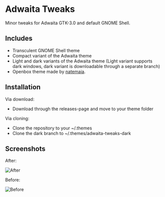 # Adwaita Tweaks
Minor tweaks for Adwaita GTK-3.0 and default GNOME Shell.

## Includes
- Transculent GNOME Shell theme
- Compact variant of the Adwaita theme
- Light and dark variants of the Adwaita theme (Light variant supports dark windows, dark variant is downloadable through a separate branch)
- Openbox theme made by [natemaia](https://github.com/natemaia).

## Installation
Via download:
- Download through the releases-page and move to your theme folder

Via cloning:
- Clone the repository to your ~/.themes
- Clone the dark branch to ~/.themes/adwaita-tweaks-dark

## Screenshots

After:

![After](http://imgur.com/MfQspX0.png)



Before:

![Before](http://imgur.com/ju3pH8N.png)
